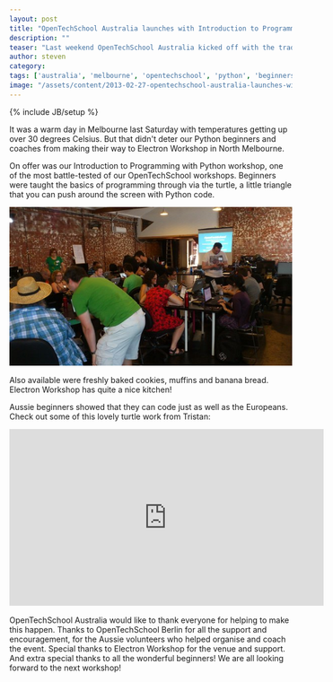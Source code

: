 ```yaml
---
layout: post
title: "OpenTechSchool Australia launches with Introduction to Programming workshop"
description: ""
teaser: "Last weekend OpenTechSchool Australia kicked off with the traditional Introduction to Programming workshop. Let's take a look at our first OpenTechSchool event down under..."
author: steven
category: 
tags: ['australia', 'melbourne', 'opentechschool', 'python', 'beginners']
image: "/assets/content/2013-02-27-opentechschool-australia-launches-with-introduction-to-programming-workshop/logo.png"
---
```

{% include JB/setup %}

It was a warm day in Melbourne last Saturday with temperatures getting up over 30 degrees Celsius. But that didn't deter
our Python beginners and coaches from making their way to Electron Workshop in North Melbourne.

On offer was our Introduction to Programming with Python workshop, one of the most battle-tested of our OpenTechSchool
workshops. Beginners were taught the basics of programming through via the turtle, a little triangle that you can
push around the screen with Python code.

![](/assets/content/2013-02-27-opentechschool-australia-launches-with-introduction-to-programming-workshop/workshop.jpg)

Also available were freshly baked cookies, muffins and banana bread. Electron Workshop has quite a nice kitchen!

Aussie beginners showed that they can code just as well as the Europeans. Check out some of this lovely turtle work from Tristan:

<iframe width="560" height="315" src="http://www.youtube.com/embed/eFk2qn_XjxM" frameborder="0" allowfullscreen="true">

</iframe>

OpenTechSchool Australia would like to thank everyone for helping to make this happen. Thanks to OpenTechSchool Berlin for
all the support and encouragement, for the Aussie volunteers who helped organise and coach the event. Special thanks to
Electron Workshop for the venue and support. And extra special thanks to all the wonderful beginners! We are all looking
forward to the next workshop!
